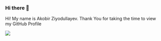 ### Hi there 👋

Hi! My name is Akobir Ziyodullayev. Thank You for taking the time to view my GitHub Profile 


<img src="https://raw.githubusercontent.com/abhisheknaiidu/abhisheknaiidu/master/code.gif">

<!--
**Ziiyodullayevv/Ziiyodullayevv** is a ✨ _special_ ✨ repository because its `README.md` (this file) appears on your GitHub profile.

Here are some ideas to get you started:

- 🔭 I’m currently working on ...
- 🌱 I’m currently learning ...
- 👯 I’m looking to collaborate on ...
- 🤔 I’m looking for help with ...
- 💬 Ask me about ...
- 📫 How to reach me: ...
- 😄 Pronouns: ...
- ⚡ Fun fact: ...
-->
